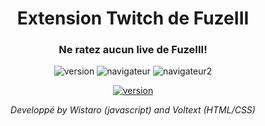 <h1 align="center">Extension Twitch de FuzeIII</h1>
<h3 align="center">Ne ratez aucun live de FuzeIII!</h3>
<p align="center"><img src="https://img.shields.io/github/manifest-json/v/Wistaro/Extension-Twitch-FuzeIII" alt="version"> <img src="https://img.shields.io/badge/Compatible%20-Google%20Chrome-blue" alt="navigateur"> <img src="https://img.shields.io/badge/Compatible%20-Firefox-orange" alt="navigateur2"></p>

<p align="center"><a href="https://github.com/Wistaro/Extension-Twitch-FuzeIII/releases/latest"><img src="https://img.shields.io/badge/T%C3%A9l%C3%A9charger-Derni%C3%A8re%20version-brightgreen?style=for-the-badge" alt="version"></a> </p>

<p align="center" style="font-style: italic;">Developpé  by Wistaro (javascript) and Voltext (HTML/CSS)</p>


